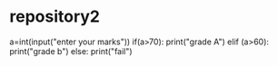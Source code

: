 # repository2
a=int(input("enter your marks"))
if(a>70):
    print("grade A")
elif (a>60):
    print("grade b")
else:
    print("fail")
